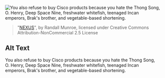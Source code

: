 ![You also refuse to buy Cisco products because you hate the Thong Song, O. Henry, Deep Space Nine, freshwater whitefish, teenaged Incan emperors, Brak's brother, and vegetable-based shortening.](https://imgs.xkcd.com/comics/nexus.png)
> "[NEXUS](https://xkcd.com/1918/)", by Randall Munroe, licensed under Creative Commons Attribution-NonCommercial 2.5 License

## Alt Text
You also refuse to buy Cisco products because you hate the Thong Song, O. Henry, Deep Space Nine, freshwater whitefish, teenaged Incan emperors, Brak's brother, and vegetable-based shortening.
